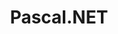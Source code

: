 ---
description: "A pascal compiler that can translate pascal into .NET."
title: Pascal.NET
category: project
layout: post

buttons:
  - title: "Source Code"
    url: https://github.com/chrisevans9629/Compilers
---